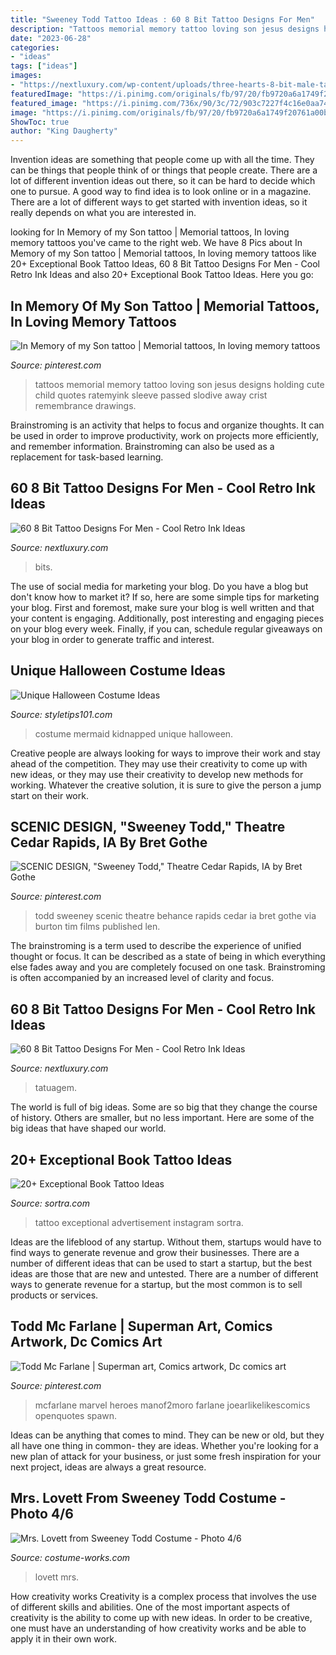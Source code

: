 ```yaml
---
title: "Sweeney Todd Tattoo Ideas : 60 8 Bit Tattoo Designs For Men"
description: "Tattoos memorial memory tattoo loving son jesus designs holding cute child quotes ratemyink sleeve passed slodive away crist remembrance drawings"
date: "2023-06-28"
categories:
- "ideas"
tags: ["ideas"]
images:
- "https://nextluxury.com/wp-content/uploads/three-hearts-8-bit-male-tattoo-designs-on-upper-chest.jpg"
featuredImage: "https://i.pinimg.com/originals/fb/97/20/fb9720a6a1749f20761a00b48953b184.jpg"
featured_image: "https://i.pinimg.com/736x/90/3c/72/903c7227f4c16e0aa74deb725eaae0ec--superman-comic-dc-comic.jpg"
image: "https://i.pinimg.com/originals/fb/97/20/fb9720a6a1749f20761a00b48953b184.jpg"
ShowToc: true
author: "King Daugherty"
---
```



Invention ideas are something that people come up with all the time. They can be things that people think of or things that people create. There are a lot of different invention ideas out there, so it can be hard to decide which one to pursue. A good way to find idea is to look online or in a magazine. There are a lot of different ways to get started with invention ideas, so it really depends on what you are interested in.

	

		
looking for In Memory of my Son tattoo | Memorial tattoos, In loving memory tattoos you've came to the right web. We have 8 Pics about In Memory of my Son tattoo | Memorial tattoos, In loving memory tattoos like 20+ Exceptional Book Tattoo Ideas, 60 8 Bit Tattoo Designs For Men - Cool Retro Ink Ideas and also 20+ Exceptional Book Tattoo Ideas. Here you go:
		
    
## In Memory Of My Son Tattoo | Memorial Tattoos, In Loving Memory Tattoos

<img loading=lazy src="https://i.pinimg.com/originals/ca/34/5c/ca345cdaac0f8c6067d0dbeac3028172.jpg" onerror="this.onerror=null;this.src='https://tse4.mm.bing.net/th?id=OIP.8WbFxq32kFxee5GMgYk0yQHaJ4&amp;pid=15.1';" alt="In Memory of my Son tattoo | Memorial tattoos, In loving memory tattoos">

_Source: pinterest.com_

>tattoos memorial memory tattoo loving son jesus designs holding cute child quotes ratemyink sleeve passed slodive away crist remembrance drawings. 

	

Brainstroming is an activity that helps to focus and organize thoughts. It can be used in order to improve productivity, work on projects more efficiently, and remember information. Brainstroming can also be used as a replacement for task-based learning.

    
## 60 8 Bit Tattoo Designs For Men - Cool Retro Ink Ideas

<img loading=lazy src="https://nextluxury.com/wp-content/uploads/three-hearts-8-bit-male-tattoo-designs-on-upper-chest.jpg" onerror="this.onerror=null;this.src='https://tse2.mm.bing.net/th?id=OIP.hg4Tdx9XVTQoVAjZyB8OigHaIO&amp;pid=15.1';" alt="60 8 Bit Tattoo Designs For Men - Cool Retro Ink Ideas">

_Source: nextluxury.com_

>bits. 

	

The use of social media for marketing your blog.
Do you have a blog but don't know how to market it? If so, here are some simple tips for marketing your blog. First and foremost, make sure your blog is well written and that your content is engaging. Additionally, post interesting and engaging pieces on your blog every week. Finally, if you can, schedule regular giveaways on your blog in order to generate traffic and interest.

    
## Unique Halloween Costume Ideas

<img loading=lazy src="https://styletips101.com/wp-content/uploads/2014/10/kidnapped_mermaid_costume.jpg" onerror="this.onerror=null;this.src='https://tse4.mm.bing.net/th?id=OIP.FAzFvkGimKR4NBY5ErubbQHaJ4&amp;pid=15.1';" alt="Unique Halloween Costume Ideas">

_Source: styletips101.com_

>costume mermaid kidnapped unique halloween. 

	

Creative people are always looking for ways to improve their work and stay ahead of the competition. They may use their creativity to come up with new ideas, or they may use their creativity to develop new methods for working. Whatever the creative solution, it is sure to give the person a jump start on their work.

    
## SCENIC DESIGN, &quot;Sweeney Todd,&quot; Theatre Cedar Rapids, IA By Bret Gothe

<img loading=lazy src="https://i.pinimg.com/originals/fb/97/20/fb9720a6a1749f20761a00b48953b184.jpg" onerror="this.onerror=null;this.src='https://tse3.mm.bing.net/th?id=OIP.4z_Yof7hRMfVc0kdMrQxlAHaE8&amp;pid=15.1';" alt="SCENIC DESIGN, &quot;Sweeney Todd,&quot; Theatre Cedar Rapids, IA by Bret Gothe">

_Source: pinterest.com_

>todd sweeney scenic theatre behance rapids cedar ia bret gothe via burton tim films published len. 

	

The brainstroming is a term used to describe the experience of unified thought or focus. It can be described as a state of being in which everything else fades away and you are completely focused on one task. Brainstroming is often accompanied by an increased level of clarity and focus.

    
## 60 8 Bit Tattoo Designs For Men - Cool Retro Ink Ideas

<img loading=lazy src="https://nextluxury.com/wp-content/uploads/super-mario-8-bit-themed-mens-leg-sleeve-tattoo-designs.jpg" onerror="this.onerror=null;this.src='https://tse3.mm.bing.net/th?id=OIP.SbRuOuyAPRojEHLuHAENCwHaG6&amp;pid=15.1';" alt="60 8 Bit Tattoo Designs For Men - Cool Retro Ink Ideas">

_Source: nextluxury.com_

>tatuagem. 

	

The world is full of big ideas. Some are so big that they change the course of history. Others are smaller, but no less important. Here are some of the big ideas that have shaped our world.

    
## 20+ Exceptional Book Tattoo Ideas

<img loading=lazy src="https://www.sortra.com/wp-content/uploads/2019/03/book-tattoos005.jpg" onerror="this.onerror=null;this.src='https://tse4.mm.bing.net/th?id=OIP.Buv5J6XRt-hqVeIFsMr96wHaHa&amp;pid=15.1';" alt="20+ Exceptional Book Tattoo Ideas">

_Source: sortra.com_

>tattoo exceptional advertisement instagram sortra. 

	

Ideas are the lifeblood of any startup. Without them, startups would have to find ways to generate revenue and grow their businesses. There are a number of different ideas that can be used to start a startup, but the best ideas are those that are new and untested. There are a number of different ways to generate revenue for a startup, but the most common is to sell products or services.

    
## Todd Mc Farlane | Superman Art, Comics Artwork, Dc Comics Art

<img loading=lazy src="https://i.pinimg.com/736x/90/3c/72/903c7227f4c16e0aa74deb725eaae0ec--superman-comic-dc-comic.jpg" onerror="this.onerror=null;this.src='https://tse1.mm.bing.net/th?id=OIP.ILgsrlMY35dYVk4aO9maiwHaLh&amp;pid=15.1';" alt="Todd Mc Farlane | Superman art, Comics artwork, Dc comics art">

_Source: pinterest.com_

>mcfarlane marvel heroes manof2moro farlane joearlikelikescomics openquotes spawn. 

	

Ideas can be anything that comes to mind. They can be new or old, but they all have one thing in common- they are ideas. Whether you're looking for a new plan of attack for your business, or just some fresh inspiration for your next project, ideas are always a great resource.

    
## Mrs. Lovett From Sweeney Todd Costume - Photo 4/6

<img loading=lazy src="https://photos.costume-works.com/full/mrs_lovett_from_sweeney_todd3.jpg" onerror="this.onerror=null;this.src='https://tse2.mm.bing.net/th?id=OIP.5d5Xx5WHR7XgnCZhQpa_5AHaLH&amp;pid=15.1';" alt="Mrs. Lovett from Sweeney Todd Costume - Photo 4/6">

_Source: costume-works.com_

>lovett mrs. 

	

How creativity works
Creativity is a complex process that involves the use of different skills and abilities. One of the most important aspects of creativity is the ability to come up with new ideas. In order to be creative, one must have an understanding of how creativity works and be able to apply it in their own work.

